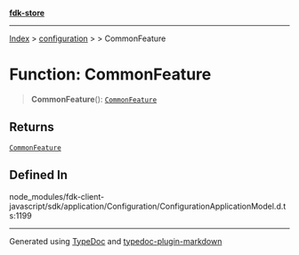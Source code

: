 [**fdk-store**](../../../README.md)
***

[Index](../../../API.md) > [configuration](../../README.md) > [<internal>](../README.md) > CommonFeature

# Function: CommonFeature

> **CommonFeature**(): [`CommonFeature`](../type-aliases/type-alias.CommonFeature.md)

## Returns

[`CommonFeature`](../type-aliases/type-alias.CommonFeature.md)

## Defined In

node\_modules/fdk-client-javascript/sdk/application/Configuration/ConfigurationApplicationModel.d.ts:1199

***
Generated using [TypeDoc](https://typedoc.org/) and [typedoc-plugin-markdown](https://www.npmjs.com/package/typedoc-plugin-markdown)
